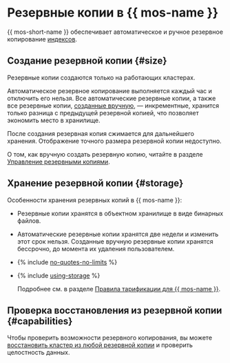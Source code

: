 # Резервные копии в {{ mos-name }}

{{ mos-short-name }} обеспечивает автоматическое и ручное резервное копирование [индексов](./indexing.md).

## Создание резервной копии {#size}

Резервные копии создаются только на работающих кластерах.

Автоматическое резервное копирование выполняется каждый час и отключить его нельзя. Все автоматические резервные копии, а также все резервные копии, [созданные вручную](../operations/cluster-backups.md), — инкрементные, хранится только разница с предыдущей резервной копией, что позволяет экономить место в хранилище.

После создания резервная копия сжимается для дальнейшего хранения. Отображение точного размера резервной копии недоступно.

О том, как вручную создать резервную копию, читайте в разделе [Управление резервными копиями](../operations/cluster-backups.md).

## Хранение резервной копии {#storage}

Особенности хранения резервных копий в {{ mos-name }}:

* Резервные копии хранятся в объектном хранилище в виде бинарных файлов.

* Автоматические резервные копии хранятся две недели и изменить этот срок нельзя. Созданные вручную резервные копии хранятся бессрочно, до момента их удаления пользователем.

* {% include [no-quotes-no-limits](../../_includes/mdb/backups/no-quotes-no-limits.md) %}

* {% include [using-storage](../../_includes/mdb/backups/storage.md) %}


    Подробнее см. в разделе [Правила тарификации для {{ mos-name }}](../pricing.md#rules-storage).


## Проверка восстановления из резервной копии {#capabilities}

Чтобы проверить возможности резервного копирования, вы можете [восстановить кластер из любой резервной копии](../operations/cluster-backups.md#restore) и проверить целостность данных.
